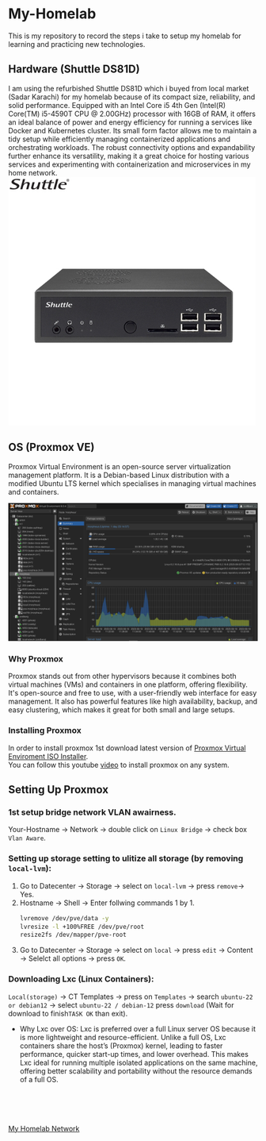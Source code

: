# My-Homelab

This is my repository to record the steps i take to setup my homelab for learning and practicing new technologies.

## Hardware (Shuttle DS81D)
I am using the refurbished Shuttle DS81D which i buyed from local market (Sadar Karachi) for my homelab because of its compact size, reliability, and solid performance. Equipped with an Intel Core i5 4th Gen (Intel(R) Core(TM) i5-4590T CPU @ 2.00GHz) processor with 16GB of RAM, it offers an ideal balance of power and energy efficiency for running a services like Docker and Kubernetes cluster. Its small form factor allows me to maintain a tidy setup while efficiently managing containerized applications and orchestrating workloads. The robust connectivity options and expandability further enhance its versatility, making it a great choice for hosting various services and experimenting with containerization and microservices in my home network.         
![00](00.jpg) 
<br>
## OS (Proxmox VE)
Proxmox Virtual Environment is an open-source server virtualization management platform. It is a Debian-based Linux distribution with a modified Ubuntu LTS kernel which specialises in managing virtual machines and containers.

![01](01.png)
<br>
### Why Proxmox
Proxmox stands out from other hypervisors because it combines both virtual machines (VMs) and containers in one platform, offering flexibility. It's open-source and free to use, with a user-friendly web interface for easy management. It also has powerful features like high availability, backup, and easy clustering, which makes it great for both small and large setups.     
### Installing Proxmox 
In order to install proxmox 1st download latest version of [Proxmox Virtual Enviroment ISO Installer](https://www.proxmox.com/en/downloads/proxmox-virtual-environment/iso).        
You can follow this youtube [video](https://www.youtube.com/watch?v=u8E3-Zy9NvI&list=PLT98CRl2KxKHnlbYhtABg6cF50bYa8Ulo&index=3) to install proxmox on any system.    

## Setting Up Proxmox
### 1st setup bridge network VLAN awairness.    
  Your-Hostname &rarr; Network &rarr; double click on `Linux Bridge` &rarr; check box `Vlan Aware`.
### Setting up storage setting to ulitize all storage (by removing `local-lvm`):
  1. Go to Datecenter &rarr; Storage &rarr; select on `local-lvm` &rarr; press `remove`&rarr; Yes.
  2. Hostname &rarr; Shell &rarr; Enter follwing commands 1 by 1.
     ```bash
     lvremove /dev/pve/data -y
     lvresize -l +100%FREE /dev/pve/root
     resize2fs /dev/mapper/pve-root
     ```
  3. Go to Datecenter &rarr; Storage &rarr; select on `local` &rarr; press `edit` &rarr; Content &rarr; Selelct all options &rarr; press `OK`.
### Downloading Lxc (Linux Containers):      
  `Local(storage)` &rarr; CT Templates &rarr; press on `Templates` &rarr; search `ubuntu-22 or debian12` &rarr; select `ubuntu-22 / debian-12` press `download` (Wait for download to finish`TASK OK` than exit).        
  - Why Lxc over OS:
    Lxc is preferred over a full Linux server OS because it is more lightweight and resource-efficient. Unlike a full OS, Lxc containers share the host’s (Proxmox) kernel, leading to faster performance, quicker start-up times, and lower overhead. This makes Lxc ideal for running multiple isolated applications on the same machine, offering better scalability and portability without the resource demands of a full OS.        
     <br><br><br><br>

[My Homelab Network](#my-homelab-network) 
